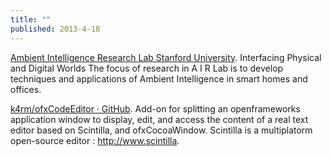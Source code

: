 ```yaml
---
title: ""
published: 2013-4-18
---
```


<a href="http://airlab.stanford.edu/" target="_blank">Ambient Intelligence Research Lab Stanford University</a>. Interfacing Physical and Digital Worlds  The focus of research in A I R Lab is to develop techniques and applications of Ambient Intelligence in smart homes and offices.


<a href="https://github.com/k4rm/ofxCodeEditor" target="_blank">k4rm/ofxCodeEditor · GitHub</a>. Add-on for splitting an openframeworks application window to display, edit, and access the content of a real text editor based on Scintilla, and ofxCocoaWindow.  Scintilla is a multiplatorm open-source editor : http://www.scintilla.



